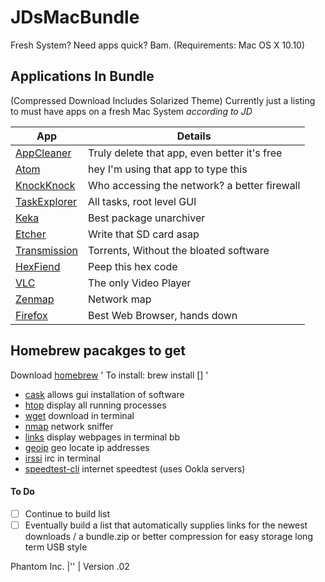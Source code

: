 # JDsMacBundle
Fresh System? Need apps quick? Bam.
(Requirements: Mac OS X 10.10)

## Applications In Bundle
(Compressed Download Includes Solarized Theme)
Currently just a listing to must have apps on a fresh Mac System *according to JD*

 App | Details
 ---------------- | ----------------
| [AppCleaner](https://freemacsoft.net/appcleaner/) | Truly delete that app, even better it's free |
| [Atom](https://atom.io/) | hey I'm using that app to type this |
| [KnockKnock](https://objective-see.com/products/knockknock.html) | Who accessing the network? a better firewall |
| [TaskExplorer](https://objective-see.com/products/taskexplorer.html) | All tasks, root level GUI |
| [Keka](https://www.keka.io/en/) | Best package unarchiver |
| [Etcher](https://etcher.io/) | Write that SD card asap |
| [Transmission](https://transmissionbt.com/download/) | Torrents, Without the bloated software |
| [HexFiend](https://ridiculousfish.com/hexfiend/) | Peep this hex code |
| [VLC](https://www.videolan.org/vlc/) | The only Video Player |
| [Zenmap](https://nmap.org/download.html) | Network map |
| [Firefox](https://www.mozilla.org/en-US/firefox/new/) | Best Web Browser, hands down |


## Homebrew pacakges to get
Download [homebrew](https://brew.sh)
'
To install: brew install []
'
- [cask](https://formulae.brew.sh/formula/cask) allows gui installation of software
- [htop](https://formulae.brew.sh/formula/htop) display all running processes
- [wget](https://formulae.brew.sh/formula/wget) download in terminal
- [nmap](https://formulae.brew.sh/formula/nmap) network sniffer
- [links](https://formulae.brew.sh/formula/links) display webpages in terminal bb
- [geoip](https://formulae.brew.sh/formula/geoip) geo locate ip addresses
- [irssi](https://formulae.brew.sh/formula/irssi) irc in terminal
- [speedtest-cli](https://formulae.brew.sh/formula/speedtest-cli) internet speedtest (uses Ookla servers)

#### To Do
- [ ] Continue to build list
- [ ] Eventually build a list that automatically supplies links for the newest downloads / a bundle.zip or better compression for easy storage long term USB style

Phantom Inc. |'' |
Version .02
